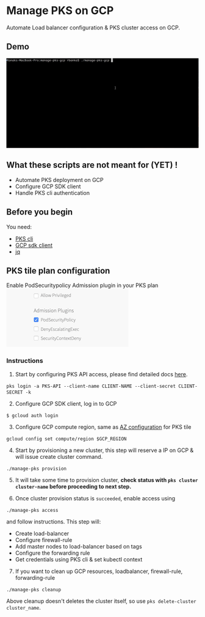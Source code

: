# Manage PKS on GCP

Automate Load balancer configuration & PKS cluster access on GCP.

## Demo
![](../images/manage-pks-gcp.gif)

## What these scripts are not meant for (YET) !
* Automate PKS deployment on GCP
* Configure GCP SDK client
* Handle PKS cli authentication

## Before you begin
You need:

* [PKS cli](https://docs.pivotal.io/runtimes/pks/1-3/installing-pks-cli.html)
* [GCP sdk client](https://cloud.google.com/sdk/downloads)
* [jq](https://stedolan.github.io/jq/download/)

## PKS tile plan configuration
Enable PodSecuritypolicy Admission plugin in your PKS plan
![](../images/pks-enable-psp.png)

### Instructions

1. Start by configuring PKS API access, please find detailed docs [here](https://docs.pivotal.io/runtimes/pks/1-3/configure-api.html).
  ```
  pks login -a PKS-API --client-name CLIENT-NAME --client-secret CLIENT-SECRET -k
  ```

2. Configure GCP SDK client, log in to GCP

  ```
  $ gcloud auth login
  ```
3. Configure GCP compute region, same as [AZ configuration](https://docs.pivotal.io/runtimes/pks/1-3/gcp-om-config.html#az) for PKS tile
  ```
  gcloud config set compute/region $GCP_REGION
  ```

4. Start by provisioning a new cluster, this step will reserve a IP on GCP & will issue create cluster command.
  ```
  ./manage-pks provision
  ```

5. It will take some time to provision cluster, **check status with `pks cluster cluster-name` before proceeding to next step.**

6. Once cluster provision status is `succeeded`, enable access using
  ```
  ./manage-pks access
  ```
  and follow instructions. This step will:
  * Create load-balancer
  * Configure firewall-rule
  * Add master nodes to load-balancer based on tags
  * Configure the forwarding rule
  * Get credentials using PKS cli & set kubectl context

7. If you want to clean up GCP resources, loadbalancer, firewall-rule, forwarding-rule
  ```
  ./manage-pks cleanup
  ```
  Above cleanup doesn't deletes the cluster itself, so use `pks delete-cluster cluster_name`.
